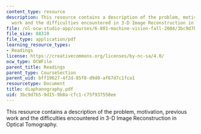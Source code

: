 ```yaml
---
content_type: resource
description: This resource contains a description of the problem, motivation, previous
  work and the difficulties encountered in 3-D Image Reconstruction in Optical Tomography.
file: /ol-ocw-studio-app/courses/6-801-machine-vision-fall-2004/3bc9d7b59d159b8acfc1c75f937558ee_diaphanography.pdf
file_size: 88310
file_type: application/pdf
learning_resource_types:
- Readings
license: https://creativecommons.org/licenses/by-nc-sa/4.0/
ocw_type: OCWFile
parent_title: Readings
parent_type: CourseSection
parent_uid: bff19627-4f2d-85f8-d9d0-af67d7c1fca1
resourcetype: Document
title: diaphanography.pdf
uid: 3bc9d7b5-9d15-9b8a-cfc1-c75f937558ee
---
```

This resource contains a description of the problem, motivation, previous work and the difficulties encountered in 3-D Image Reconstruction in Optical Tomography.